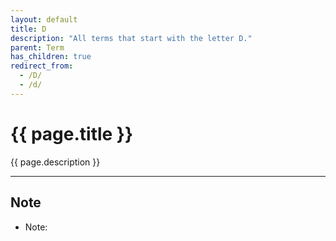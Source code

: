 ```yaml
---
layout: default
title: D
description: "All terms that start with the letter D."
parent: Term
has_children: true
redirect_from:
  - /D/
  - /d/
---
```

# {{ page.title }}
{{ page.description }}

* * * 

## Note
- Note:
